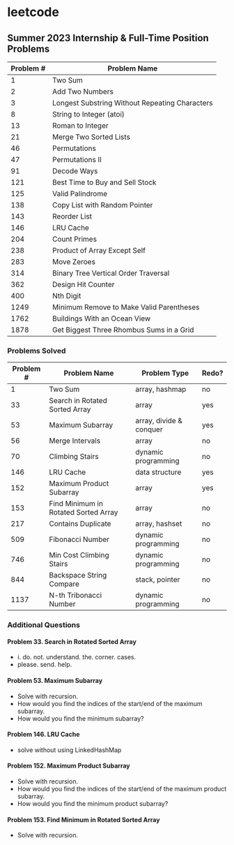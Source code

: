 # leetcode

## Summer 2023 Internship & Full-Time Position Problems

| Problem # | Problem Name                                   |
| --------- | ---------------------------------------------- |
| 1         | Two Sum                                        |
| 2         | Add Two Numbers                                |
| 3         | Longest Substring Without Repeating Characters |
| 8         | String to Integer (atoi)                       |
| 13        | Roman to Integer                               |
| 21        | Merge Two Sorted Lists                         |
| 46        | Permutations                                   |
| 47        | Permutations II                                |
| 91        | Decode Ways                                    |
| 121       | Best Time to Buy and Sell Stock                |
| 125       | Valid Palindrome                               |
| 138       | Copy List with Random Pointer                  |
| 143       | Reorder List                                   |
| 146       | LRU Cache                                      |
| 204       | Count Primes                                   |
| 238       | Product of Array Except Self                   |
| 283       | Move Zeroes                                    |
| 314       | Binary Tree Vertical Order Traversal           |
| 362       | Design Hit Counter                             |
| 400       | Nth Digit                                      |
| 1249      | Minimum Remove to Make Valid Parentheses       |
| 1762      | Buildings With an Ocean View                   |
| 1878      | Get Biggest Three Rhombus Sums in a Grid       |

### Problems Solved

| Problem # | Problem Name                         | Problem Type            | Redo? |
| --------- | ------------------------------------ | ----------------------- | ----- |
| 1         | Two Sum                              | array, hashmap          | no    |
| 33        | Search in Rotated Sorted Array       | array                   | yes   |
| 53        | Maximum Subarray                     | array, divide & conquer | yes   |
| 56        | Merge Intervals                      | array                   | no    |
| 70        | Climbing Stairs                      | dynamic programming     | no    |
| 146       | LRU Cache                            | data structure          | yes   |
| 152       | Maximum Product Subarray             | array                   | yes   |
| 153       | Find Minimum in Rotated Sorted Array | array                   | no    |
| 217       | Contains Duplicate                   | array, hashset          | no    |
| 509       | Fibonacci Number                     | dynamic programming     | no    |
| 746       | Min Cost Climbing Stairs             | dynamic programming     | no    |
| 844       | Backspace String Compare             | stack, pointer          | no    |
| 1137      | N-th Tribonacci Number               | dynamic programming     | no    |

### Additional Questions

#### Problem 33. Search in Rotated Sorted Array

-   i. do. not. understand. the. corner. cases.
-   please. send. help.

#### Problem 53. Maximum Subarray

-   Solve with recursion.
-   How would you find the indices of the start/end of the maximum subarray.
-   How would you find the minimum subarray?

#### Problem 146. LRU Cache

-   solve without using LinkedHashMap

#### Problem 152. Maximum Product Subarray

-   Solve with recursion.
-   How would you find the indices of the start/end of the maximum product subarray.
-   How would you find the minimum product subarray?

#### Problem 153. Find Minimum in Rotated Sorted Array

-   Solve with recursion.
